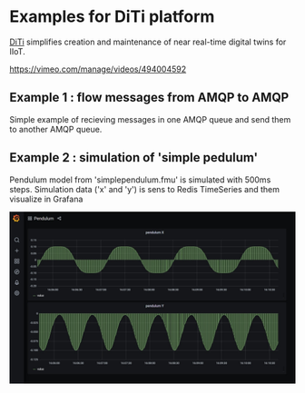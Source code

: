 # Examples for DiTi platform

[DiTi](https://diti.dev) simplifies creation and maintenance of near real-time digital twins for IIoT.

https://vimeo.com/manage/videos/494004592

## Example 1 : flow messages from AMQP to AMQP

Simple example of recieving messages in one AMQP queue and send them to another AMQP queue.


## Example 2 : simulation of 'simple pedulum'

Pendulum model from 'simplependulum.fmu' is simulated with 500ms steps.
Simulation data ('x' and 'y') is sens to Redis TimeSeries and them visualize in Grafana

![pendulum x and y](pics/pendulum_grafana.jpg)

